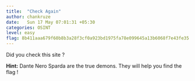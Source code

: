 ```yaml
---
title:  "Check Again"
author: chankruze
date:   Sun 17 May 07:01:31 +05:30
categories: OSINT
level: easy
flag: 8b411aaa679f60b8b3a28f3cf0a923bd1975fa78e099645a13b6068f7e43fe35
---
```


Did you check this site ?

**Hint:** Dante Nero Sparda are the true demons. They will help you find the flag !

